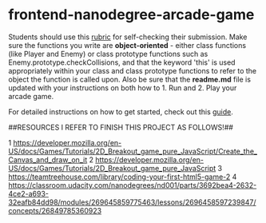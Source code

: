 frontend-nanodegree-arcade-game
===============================

Students should use this [rubric](https://review.udacity.com/#!/projects/2696458597/rubric) for self-checking their submission. Make sure the functions you write are **object-oriented** - either class functions (like Player and Enemy) or class prototype functions such as Enemy.prototype.checkCollisions, and that the keyword 'this' is used appropriately within your class and class prototype functions to refer to the object the function is called upon. Also be sure that the **readme.md** file is updated with your instructions on both how to 1. Run and 2. Play your arcade game.

For detailed instructions on how to get started, check out this [guide](https://docs.google.com/document/d/1v01aScPjSWCCWQLIpFqvg3-vXLH2e8_SZQKC8jNO0Dc/pub?embedded=true).


##RESOURCES I REFER TO FINISH THIS PROJECT AS FOLLOWS!##

1 https://developer.mozilla.org/en-US/docs/Games/Tutorials/2D_Breakout_game_pure_JavaScript/Create_the_Canvas_and_draw_on_it
2 https://developer.mozilla.org/en-US/docs/Games/Tutorials/2D_Breakout_game_pure_JavaScript
3 https://teamtreehouse.com/library/coding-your-first-html5-game-2
4 https://classroom.udacity.com/nanodegrees/nd001/parts/3692bea4-2632-4ce2-a693-32eafb84dd98/modules/269645859775463/lessons/2696458597239847/concepts/26849785360923
